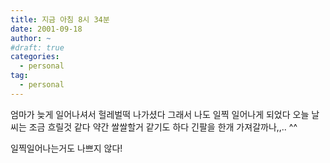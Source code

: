 ```yaml
---
title: 지금 아침 8시 34분
date: 2001-09-18
author: ~
#draft: true
categories:
  - personal
tag:
  - personal
---
```




엄마가 늦게 일어나셔서 헐레벌떡 나가셨다
그래서 나도 일찍 일어나게 되었다
오늘 날씨는 조금 흐릴것 같다
약간 쌀쌀할거 같기도 하다
긴팔을 한개 가져갈까나,,..
^^

일찍일어나는거도 나쁘지 않다!


 






